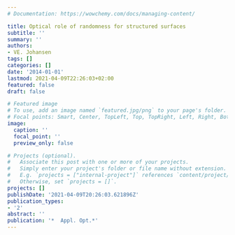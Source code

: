 ```yaml
---
# Documentation: https://wowchemy.com/docs/managing-content/

title: Optical role of randomness for structured surfaces
subtitle: ''
summary: ''
authors:
- VE. Johansen
tags: []
categories: []
date: '2014-01-01'
lastmod: 2021-04-09T22:26:03+02:00
featured: false
draft: false

# Featured image
# To use, add an image named `featured.jpg/png` to your page's folder.
# Focal points: Smart, Center, TopLeft, Top, TopRight, Left, Right, BottomLeft, Bottom, BottomRight.
image:
  caption: ''
  focal_point: ''
  preview_only: false

# Projects (optional).
#   Associate this post with one or more of your projects.
#   Simply enter your project's folder or file name without extension.
#   E.g. `projects = ["internal-project"]` references `content/project/deep-learning/index.md`.
#   Otherwise, set `projects = []`.
projects: []
publishDate: '2021-04-09T20:26:03.621896Z'
publication_types:
- '2'
abstract: ''
publication: '*  Appl. Opt.*'
---
```

